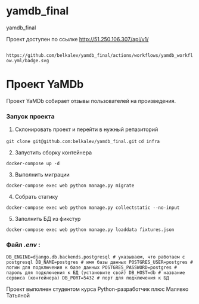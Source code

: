 # yamdb_final
yamdb_final

Проект доступен по ссылке http://51.250.106.307/api/v1/

` https://github.com/belkalev/yamdb_final/actions/workflows/yamdb_workflow.yml/badge.svg` 

Проект YaMDb
========================================================
Проект YaMDb собирает отзывы пользователей на произведения.

### Запуск проекта

1. Склонировать проект и перейти в нужный репазиторий

`git clone git@github.com:belkalev/yamdb_final.git`
`cd infra`

2. Запустить сборку контейнера

`docker-compose up -d`

3. Выполнить миграции

`docker-compose exec web python manage.py migrate`

4. Собрать статику

`docker-compose exec web python manage.py collectstatic --no-input`

5. Заполнить БД из фикстур

`docker-compose exec web python manage.py loaddata fixtures.json`


### Файл  _.env_ :

`DB_ENGINE=django.db.backends.postgresql # указываем, что работаем с postgresql
DB_NAME=postgres # имя базы данных
POSTGRES_USER=postgres # логин для подключения к базе данных
POSTGRES_PASSWORD=postgres # пароль для подключения к БД (установите свой)
DB_HOST=db # название сервиса (контейнера)
DB_PORT=5432 # порт для подключения к БД`


Проект выполнен студентом курса Python-разработчик плюс Малявко  
                 Татьяной